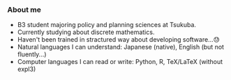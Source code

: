 <!-- ### Hi there 👋 -->
### About me
- B3 student majoring policy and planning sciences at Tsukuba.
- Currently studying about discrete mathematics.
- Haven't been trained in stractured way about developing software...😓
- Natural languages I can understand: Japanese (native), English (but not fluently...)
- Computer languages I can read or write: Python, R, TeX/LaTeX (without expl3)
<!--
**tagacchy/tagacchy** is a ✨ _special_ ✨ repository because its `README.md` (this file) appears on your GitHub profile.

Here are some ideas to get you started:

- 🔭 I’m currently working on ...
- 🌱 I’m currently learning ...
- 👯 I’m looking to collaborate on ...
- 🤔 I’m looking for help with ...
- 💬 Ask me about ...
- 📫 How to reach me: ...
- 😄 Pronouns: ...
- ⚡ Fun fact: ...
-->
